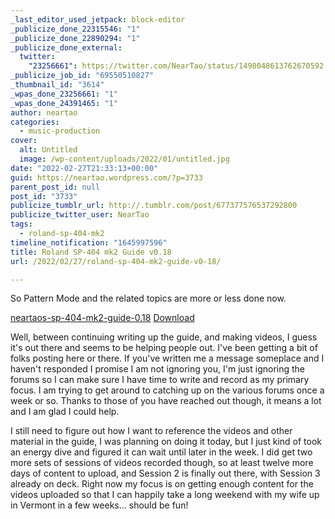 ```yaml
---
_last_editor_used_jetpack: block-editor
_publicize_done_22315546: "1"
_publicize_done_22890294: "1"
_publicize_done_external:
  twitter:
    "23256661": https://twitter.com/NearTao/status/1498048613762670592
_publicize_job_id: "69550510827"
_thumbnail_id: "3614"
_wpas_done_23256661: "1"
_wpas_done_24391465: "1"
author: neartao
categories:
  - music-production
cover:
  alt: Untitled
  image: /wp-content/uploads/2022/01/untitled.jpg
date: "2022-02-27T21:33:13+00:00"
guid: https://neartao.wordpress.com/?p=3733
parent_post_id: null
post_id: "3733"
publicize_tumblr_url: http://.tumblr.com/post/677377576537292800
publicize_twitter_user: NearTao
tags:
  - roland-sp-404-mk2
timeline_notification: "1645997596"
title: Roland SP-404 mk2 Guide v0.18
url: /2022/02/27/roland-sp-404-mk2-guide-v0-18/

---
```

So Pattern Mode and the related topics are more or less done now.

[neartaos-sp-404-mk2-guide-0.18](/wp-content/uploads/2022/02/neartaos-sp-404-mk2-guide-0.18.pdf) [Download](/wp-content/uploads/2022/02/neartaos-sp-404-mk2-guide-0.18.pdf)

Well, between continuing writing up the guide, and making videos, I guess it's out there and seems to be helping people out. I've been getting a bit of folks posting here or there. If you've written me a message someplace and I haven't responded I promise I am not ignoring you, I'm just ignoring the forums so I can make sure I have time to write and record as my primary focus. I am trying to get around to catching up on the various forums once a week or so. Thanks to those of you have reached out though, it means a lot and I am glad I could help.

I still need to figure out how I want to reference the videos and other material in the guide, I was planning on doing it today, but I just kind of took an energy dive and figured it can wait until later in the week. I did get two more sets of sessions of videos recorded though, so at least twelve more days of content to upload, and Session 2 is finally out there, with Session 3 already on deck. Right now my focus is on getting enough content for the videos uploaded so that I can happily take a long weekend with my wife up in Vermont in a few weeks... should be fun!
